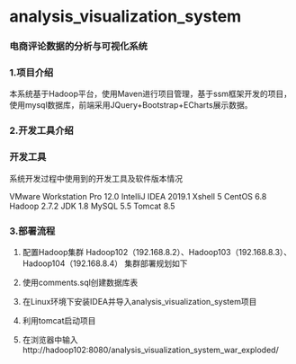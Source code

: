 # analysis_visualization_system
### 电商评论数据的分析与可视化系统
### 1.项目介绍
本系统基于Hadoop平台，使用Maven进行项目管理，基于ssm框架开发的项目，使用mysql数据库，前端采用JQuery+Bootstrap+ECharts展示数据。


### 2.开发工具介绍
### 开发工具
系统开发过程中使用到的开发工具及软件版本情况

VMware Workstation Pro   12.0
IntelliJ IDEA 	        2019.1
Xshell	                  5
CentOS	                 6.8
Hadoop	                2.7.2
JDK	                     1.8
MySQL	                   5.5
Tomcat	                 8.5

### 3.部署流程
1. 配置Hadoop集群
Hadoop102（192.168.8.2）、Hadoop103（192.168.8.3）、Hadoop104（192.168.8.4）
集群部署规划如下


2. 使用comments.sql创建数据库表
3. 在Linux环境下安装IDEA并导入analysis_visualization_system项目
4. 利用tomcat启动项目
5. 在浏览器中输入http://hadoop102:8080/analysis_visualization_system_war_exploded/
		


